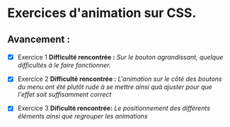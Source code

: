# Exercices d'animation sur CSS. #

## Avancement : ##

####
- [x] Exercice 1 **Difficulté rencontrée :** *Sur le bouton agrandissant, quelque difficultés à le faire fonctionner.*

- [x] Exercice 2 **Difficulté rencontrée :** *L'animation sur le côté des boutons du menu ont été plutôt rude à se mettre ainsi quà ajuster pour que l'effet soit suffisamment correct*

- [x] Exercice 3 **Dificulté rencontrée:** *Le positionnement des différents éléments ainsi que regrouper les animations*

